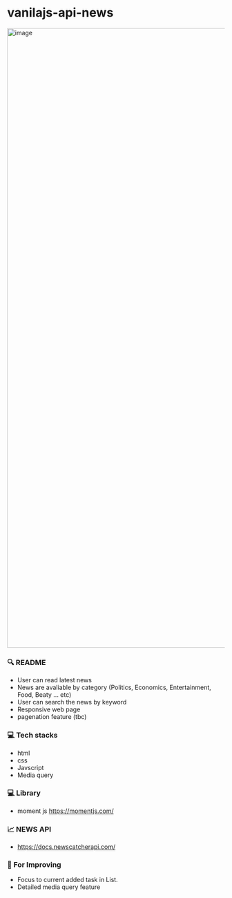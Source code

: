 # vanilajs-api-news

<img width="1434" alt="image" src="https://user-images.githubusercontent.com/71766604/158647217-e55ed241-ab94-4d3f-b37c-62e3f1dc2510.png">



### 🔍 README 

- User can read  latest news
- News are avaliable by category (Politics, Economics, Entertainment, Food, Beaty ... etc)
- User can search the news by keyword
- Responsive web page
- pagenation feature (tbc)

### 💻 Tech stacks

- html
- css
- Javscript
- Media query

### 💻 Library
- moment js https://momentjs.com/

### 📈 NEWS API 
- </newscatcher> https://docs.newscatcherapi.com/

### 💪 For Improving 

- Focus to current added task in List.
- Detailed media query feature
